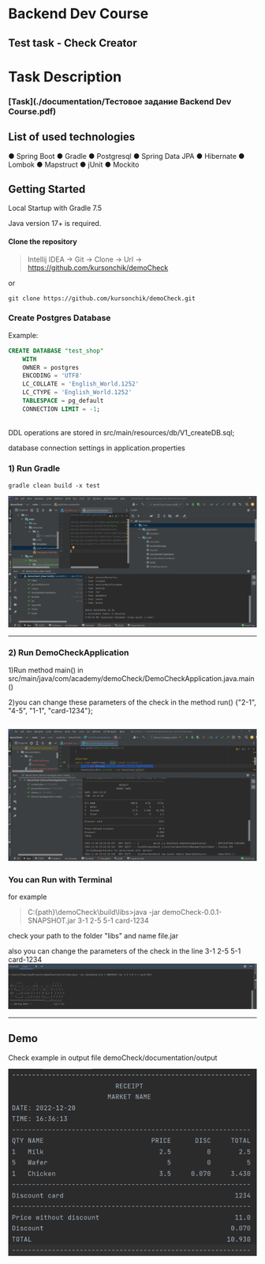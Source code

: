 <h1>Backend Dev Course</h1>
<h2>Test task - Check Creator</h2>

# Task Description
### [Task](./documentation/Тестовое задание Backend Dev Course.pdf)

## List of used technologies
● Spring Boot ● Gradle  ● Postgresql
● Spring Data JPA ● Hibernate
● Lombok ● Mapstruct ● jUnit ● Mockito

## Getting Started

Local Startup with Gradle 7.5

 Java version 17+ is required.

#### Clone the repository
  
>Intellij IDEA -> Git -> Clone -> Url -> https://github.com/kursonchik/demoCheck

or

```console
git clone https://github.com/kursonchik/demoCheck.git
```

### Create Postgres Database

Example:

```sql
CREATE DATABASE "test_shop"
    WITH
    OWNER = postgres
    ENCODING = 'UTF8'
    LC_COLLATE = 'English_World.1252'
    LC_CTYPE = 'English_World.1252'
    TABLESPACE = pg_default
    CONNECTION LIMIT = -1;
    
```
DDL operations are stored in src/main/resources/db/V1_createDB.sql;

database connection settings in application.properties

### 1) Run Gradle

```console
gradle clean build -x test
```
![gradle](./documentation/png/gradleBuild.png)

---
### 2) Run DemoCheckApplication

1)Run method main() in 
src/main/java/com/academy/demoCheck/DemoCheckApplication.java.main()

2)you can change these parameters of the check in the method run() {"2-1", "4-5", "1-1", "card-1234"};

![main](./documentation/png/main.png)
---

### You can Run with Terminal
for example
>C:\{path}\demoCheck\build\libs>java -jar demoCheck-0.0.1-SNAPSHOT.jar 3-1 2-5 5-1 card-1234

check your path to the folder "libs" and name file.jar

also you can change the parameters of the check in the line 3-1 2-5 5-1 card-1234
![terminal](./documentation/png/terminal.png)

---

## Demo
Сheck example in output file demoCheck/documentation/output


![check](./documentation/png/check.png)
